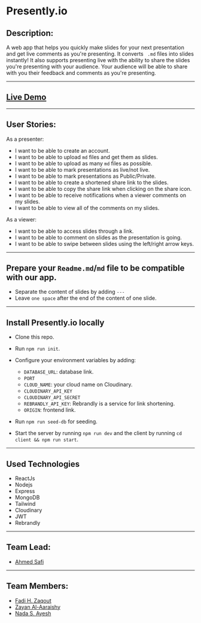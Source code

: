 # Presently.io

## Description:

A web app that helps you quickly make slides for your next presentation and get live comments as you're presenting. 
It converts ` .md` files into slides instantly! It also supports presenting live with the ability to share the slides you're presenting with your audience. Your audience will be able to share with you their feedback and comments as you're presenting.

---

## [Live Demo](https://presentlyio.netlify.app/)

---

## User Stories:

As a presenter:

- I want to be able to create an account.
- I want to be able to upload `md` files and get them as slides.
- I want to be able to upload as many `md` files as possible.
- I want to be able to mark presentations as live/not live.
- I want to be able to mark presentations as Public/Private.
- I want to be able to create a shortened share link to the slides.
- I want to be able to copy the share link when clicking on the share icon.
- I want to be able to receive notifications when a viewer comments on my slides.
- I want to be able to view all of the comments on my slides.

As a viewer:

 - I want to be able to access slides through a link.
 - I want to be able to comment on slides as the presentation is going.
 - I want to be able to swipe between slides using the left/right arrow keys.
 
---
##  Prepare your `Readme.md`/`md` file to be compatible with our app.

  - Separate the content of slides by adding `---`
  - Leave `one space` after the end of the content of one slide.
  
---
##  Install Presently.io locally

- Clone this repo.
- Run `npm run init`.
- Configure your environment variables by adding: 
  -  `DATABASE_URL`: database link.
  -  `PORT`
  -  `CLOUD_NAME`: your cloud name on Cloudinary.
  - `CLOUDINARY_API_KEY`
  - `CLOUDINARY_API_SECRET`
  - `REBRANDLY_API_KEY`: Rebrandly is a service for link shortening.
  - `ORIGIN`: frontend link.

- Run `npm run seed-db` for seeding.
- Start the server by running `npm run dev` and the client by running `cd client && npm run start`.

---
##  Used Technologies

- ReactJs
- Nodejs
- Express
- MongoDB
- Tailwind
- Cloudinary
- JWT
- Rebrandly

---
## Team Lead:

- [Ahmed Safi](https://github.com/AhmedSafi97)

---
## Team Members:

- [Fadi H. Zaqout](https://github.com/fadezak100)
- [Zayan Al-Aaraishy](https://github.com/Zayan-Alaraishy)
- [Nada S. Ayesh](https://github.com/nadasuhailAyesh12)
